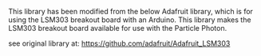 
  This library has been modified from the below Adafruit library, which 
  is for using the LSM303 breakout board with an Arduino.  This library makes the 
  LSM303 breakout board available for use with the Particle Photon.

  see original library at: https://github.com/adafruit/Adafruit_LSM303

